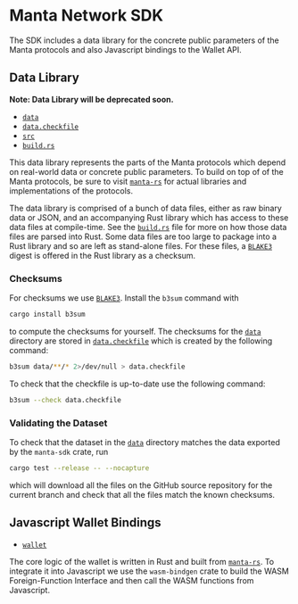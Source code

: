 # Manta Network SDK

The SDK includes a data library for the concrete public parameters of the Manta protocols and also Javascript bindings to the Wallet API.

## Data Library

**Note: Data Library will be deprecated soon.**

- [`data`](data)
- [`data.checkfile`](data.checkfile)
- [`src`](src/lib.rs)
- [`build.rs`](build.rs)

This data library represents the parts of the Manta protocols which depend on real-world data or concrete public parameters. To build on top of of the Manta protocols, be sure to visit [`manta-rs`](https://github.com/manta-network/manta-rs) for actual libraries and implementations of the protocols.

The data library is comprised of a bunch of data files, either as raw binary data or JSON, and an accompanying Rust library which has access to these data files at compile-time. See the [`build.rs`](./build.rs) file for more on how those data files are parsed into Rust. Some data files are too large to package into a Rust library and so are left as stand-alone files. For these files, a [`BLAKE3`](https://github.com/BLAKE3-team/BLAKE3) digest is offered in the Rust library as a checksum.

### Checksums

For checksums we use [`BLAKE3`](https://github.com/BLAKE3-team/BLAKE3). Install the `b3sum` command with

```sh
cargo install b3sum
```

to compute the checksums for yourself. The checksums for the [`data`](./data/) directory are stored in [`data.checkfile`](./data.checkfile) which is created by the following command:

```sh
b3sum data/**/* 2>/dev/null > data.checkfile
```

To check that the checkfile is up-to-date use the following command:

```sh
b3sum --check data.checkfile
```

### Validating the Dataset

To check that the dataset in the [`data`](./data) directory matches the data exported by the `manta-sdk` crate, run 

```sh
cargo test --release -- --nocapture
```

which will download all the files on the GitHub source repository for the current branch and check that all the files match the known checksums.

## Javascript Wallet Bindings

- [`wallet`](wallet)

The core logic of the wallet is written in Rust and built from [`manta-rs`](https://github.com/manta-network/manta-rs). To integrate it into Javascript we use the `wasm-bindgen` crate to build the WASM Foreign-Function Interface and then call the WASM functions from Javascript. 
